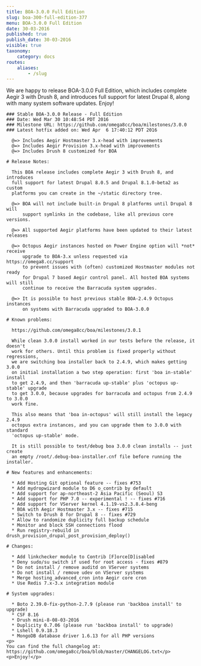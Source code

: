 ```yaml
---
title: BOA-3.0.0 Full Edition
slug: boa-300-full-edition-377
menu: BOA-3.0.0 Full Edition
date: 30-03-2016
published: true
publish_date: 30-03-2016
visible: true
taxonomy:
    category: docs
routes:
    aliases:
        - /slug
---
```


 We are happy to release BOA-3.0.0 Full Edition, which includes complete Aegir 3 with Drush 8, and introduces full support for latest Drupal 8, along with many system software updates. Enjoy!


    ### Stable BOA-3.0.0 Release - Full Edition
    ### Date: Wed Mar 30 10:48:54 PDT 2016
    ### Milestone URL: https://github.com/omega8cc/boa/milestones/3.0.0
    ### Latest hotfix added on: Wed Apr  6 17:40:12 PDT 2016

      @=> Includes Aegir Hostmaster 3.x-head with improvements
      @=> Includes Aegir Provision 3.x-head with improvements
      @=> Includes Drush 8 customized for BOA

    # Release Notes:

      This BOA release includes complete Aegir 3 with Drush 8, and introduces
      full support for latest Drupal 8.0.5 and Drupal 8.1.0-beta2 as custom
      platforms you can create in the ~/static directory tree.

      @=> BOA will not include built-in Drupal 8 platforms until Drupal 8 will
          support symlinks in the codebase, like all previous core versions.

      @=> All supported Aegir platforms have been updated to their latest releases

      @=> Octopus Aegir instances hosted on Power Engine option will *not* receive
          upgrade to BOA-3.x unless requested via https://omega8.cc/support
          to prevent issues with (often) customized Hostmaster modules not ready
          for Drupal 7 based Aegir control panel. All hosted BOA systems will still
          continue to receive the Barracuda system upgrades.

      @=> It is possible to host previous stable BOA-2.4.9 Octopus instances
          on systems with Barracuda upgraded to BOA-3.0.0

    # Known problems:

      https://github.com/omega8cc/boa/milestones/3.0.1

      While clean 3.0.0 install worked in our tests before the release, it doesn't
      work for others. Until this problem is fixed properly without regressions,
      we are switching boa installer back to 2.4.9, which makes getting 3.0.0
      on initial installation a two step operation: first 'boa in-stable' install
      to get 2.4.9, and then 'barracuda up-stable' plus 'octopus up-stable' upgrade
      to get 3.0.0, because upgrades for barracuda and octopus from 2.4.9 to 3.0.0
      work fine.

      This also means that 'boa in-octopus' will still install the legacy 2.4.9
      octopus extra instances, and you can upgrade them to 3.0.0 with standard
      'octopus up-stable' mode.

      It is still possible to test/debug boa 3.0.0 clean installs -- just create
      an empty /root/.debug-boa-installer.cnf file before running the installer.

    # New features and enhancements:

      * Add Hosting Git optional feature -- fixes #753
      * Add mydropwizard module to D6 o_contrib by default
      * Add support for ap-northeast-2 Asia Pacific (Seoul) S3
      * Add support for PHP 7.0 -- experimental ! -- fixes #716
      * Add support for VServer kernel 4.1.19-vs2.3.8.4-beng
      * BOA with Aegir Hostmaster 3.x -- fixes #715
      * Switch to Drush 8 for Drupal 8 -- fixes #729
      * Allow to randomize duplicity full backup schedule
      * Monitor and block SSH connections flood
      * Run registry-rebuild in drush_provision_drupal_post_provision_deploy()

    # Changes:

      * Add linkchecker module to Contrib [F]orce[D]isabled
      * Deny sudo/su switch if used for root access - fixes #879
      * Do not install / remove auditd on VServer systems
      * Do not install / remove udev on VServer systems
      * Merge hosting_advanced_cron into Aegir core cron
      * Use Redis 7.x-3.x integration module

    # System upgrades:

      * Boto 2.39.0-fix-python-2.7.9 (please run 'backboa install' to upgrade)
      * CSF 8.16
      * Drush mini-8-08-03-2016
      * Duplicity 0.7.06 (please run 'backboa install' to upgrade)
      * Lshell 0.9.18.3
      * MongoDB database driver 1.6.13 for all PHP versions
    <p>
    You can find the full changelog at: https://github.com/omega8cc/boa/blob/master/CHANGELOG.txt</p>
    <p>Enjoy!</p>

